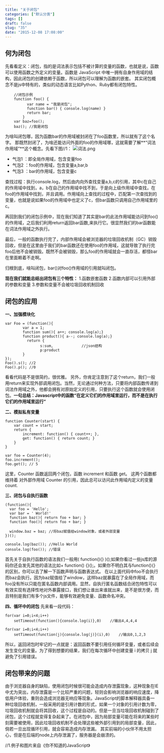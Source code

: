 ```yaml
---
title: "关于闭包"
categories: ["默认分类"]
tags: []
draft: false
slug: "35"
date: "2015-12-08 17:08:00"
---
```


何为闭包
----

先看看定义：闭包，指的是词法表示包括不被计算的变量的函数，也就是说，函数可以使用函数之外定义的变量。函数是 JavaScript 中唯一拥有自身作用域的结构，因此闭包的创建依赖于函数，所以闭包可以理解为函数的嵌套。
其实闭包概念不是js中特有的，类似的动态语言比如Python、Ruby都有闭包特性。

        //闭包示例    
        function foo() {
              var name = "我是闭包";
              function bar() { console.log(name) }
              return bar;
            }
        var baz=foo();
        baz(); //我是闭包

为啥叫闭包哪，因为函数bar的作用域被封闭在了foo函数里，所以就有了这个名字。
那既然封闭了，为啥还能访问外面的foo的作用域哪，这就需要了解**“词法作用域”**这个概念。先看下图//1：
![词法.png][1]

 - 气泡1 ：即全局作用域，包含变量foo
 - 气泡2 ：foo的作用域，包含变量a,bar,b
 - 气泡3 ：bar的作用域，包含变量c

查找过程：执行console.log，然后由内向外查找变量a,b,c的引用，其中c在自己的作用域中找到，a，b在自己的作用域中找不到，于是向上级作用域中查找，在foo的作用域中找到，并且调用。作用域向上查找的过程中，匹配第一次查找到的变量，也就是说如果foo的作用域中也定义了c，但bar函数只调用自己作用域里的c。

再回到我们的闭包示例中，现在我们知道了其实是bar的此法作用域能访问到foo()的作用域，之后我们利用return返回bar函数,来执行它。很显然我们的bar函数能在词法作用域之外执行。

最后，一般的函数执行完了，内部作用域会被浏览器的垃圾回收机制（GC）销毁回收，但是在这里由于我们的bar函数还在使用foo的作用域，这就导致了执行完foo后他不会被销毁。既然不会被销毁，那么foo的作用域就会一直存活，都怪bar在里面赖着不走啊。

归根到底，啥叫闭包，bar()对foo()作用域的引用就叫闭包。

**现在我们就能总结出闭包有三个特性：**
1.函数嵌套函数
2.函数内部可以引用外部的参数和变量
3.参数和变量不会被垃圾回收机制回收

**闭包的应用**
---------

**一、加强模块化**

    var Foo = (function(){
            var a = 1;
            function sum(){ a++; console.log(a);}
            function product(){ a--; console.log(a);}
              return {
                    s:sum,             //json结构
                    p:product
            }
    });
    Foo().s(); //2
    Foo().p(); //0 

看看代码是不是很简约，很优雅。
另外，你肯定注意到了这个return，我们一般用return来实现外部调用闭包。当然，无论通过何种方法，只要将内部函数传递到词法作用域之外，他都会拥有对原始定义的引用，只要执行这个函数就会使用闭包。**一句总结：Javascript中的函数“在定义它们的作用域里运行，而不是在执行它们的作用域里运行”**

**二、模拟私有变量**

    function Counter(start) {
        var count = start;
        return {
            increment: function() { count++; },
            get: function() { return count; }
        }
    }
    
    var foo = Counter(4);
    foo.increment();
    foo.get(); // 5

这里，Counter 函数返回两个闭包，函数 increment 和函数 get。 这两个函数都维持着 对外部作用域 Counter 的引用，因此总可以访问此作用域内定义的变量 count.

**三、闭包与自执行函数**

    (function(){
      var foo = 'Hello';
      var bar = ' World!'
      function baz(){ return foo + bar; }
      function foo(){ return foo + bar; }
      
      window.baz = baz; //将baz赋值给window对象，或者外部变量
    })();
    
    console.log(baz()); //Hello World
    console.log(foo()); //错误
首先关于自执行函数的语法我们一般用( function(){} )();如果你看过一些js库的源码你还会发先其他的语法比如+ function() {}();。如果你不明白其与function(){} 的区别，你可以去了解一下函数声明与函数表达式。
在以上面代码中foo不会执行而baz会执行。因为baz赋值给了window，这样baz就暴露在了全局作用域，而foo没有所以只能在匿名函数内部调用。显然，自执行匿名函数结合闭包特性可以有效实现有选择性地对外暴露接口，我们想让谁出来谁就出来，是不是很方便，而且特别是我们有多个js文件，能够有效避免变量、函数命名冲突。

**四、循环中的闭包**
先来看一段代码：

    for(var i=0;i<4;i++)
        setTimeout(function(){console.log(i)},0)    //输出4,4,4,4
    
    for(var i=0;i<4;i++)
        setTimeout(function(j){console.log(j)}(i),0)    //输出0,1,2,3

所以，返回闭包时牢记的一点就是：返回函数不要引用任何循环变量，或者后续会发生变化的变量。为了得到想要的结果，我们在每次循环中创建变量 i 的拷贝 j 就避免了引用错误。

闭包带来的问题
-------

由于浏览器自身的缺陷，使用闭包时候很可能会造成内存泄露现象，这种现象在IE中尤为突出，内存泄露是一个比较严重的问题，轻则会影响浏览器的响应速度，降低用户体验，重则会造成浏览器无响应等现象。JavaScript的脚本解释器具备一种垃圾回收机制，一般采用的是引用计数的形式，如果一个对象的引用计数为零，垃圾回收机制就会将其回收，这个过程是自动的。但是一旦当垃圾回收机制碰到了闭包，这个过程就变得复杂起来了。在闭包中，因为局部变量可能在将来的某些时刻需要被使用，因此垃圾回收机制不会处理这些被外部引用到的局部变量，因此，倘若一旦出现循环引用，就会容易造成内存泄漏。
其实前端的小伙伴不用太担心，但是在后端的node上内存泄漏了，服务器是会崩溃的。


//1.例子和图片来自《你不知道的JavaScript》

  [1]: http://www.img.bi-bo.cn/2015/12/2280976758.png
